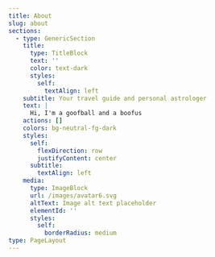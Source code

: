 ```yaml
---
title: About
slug: about
sections:
  - type: GenericSection
    title:
      type: TitleBlock
      text: ''
      color: text-dark
      styles:
        self:
          textAlign: left
    subtitle: Your travel guide and personal astrologer
    text: |
      Hi, I'm a goofball and a boofus
    actions: []
    colors: bg-neutral-fg-dark
    styles:
      self:
        flexDirection: row
        justifyContent: center
      subtitle:
        textAlign: left
    media:
      type: ImageBlock
      url: /images/avatar6.svg
      altText: Image alt text placeholder
      elementId: ''
      styles:
        self:
          borderRadius: medium
type: PageLayout
---
```

